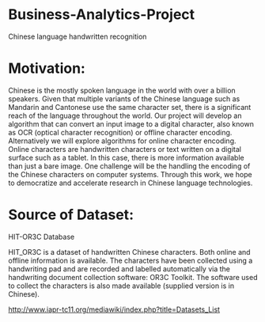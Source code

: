 # Business-Analytics-Project
Chinese language handwritten recognition

# Motivation:
Chinese is the mostly spoken language in the world with over a billion speakers. Given that multiple variants of the Chinese language such as Mandarin and Cantonese use the same character set, there is a significant reach of the language throughout the world. Our project will develop an algorithm that can convert an input image to a digital character, also known as OCR (optical character recognition) or offline character encoding. Alternatively we will explore algorithms for online character encoding. Online characters are handwritten characters or text written on a digital surface such as a tablet. In this case, there is more information available than just a bare image. One challenge will be the handling the encoding of the Chinese characters on computer systems. Through this work, we hope to democratize and accelerate research in Chinese language technologies.
# Source of Dataset:
HIT-OR3C Database

HIT_OR3C is a dataset of handwritten Chinese characters. Both online and offline information is available. The characters have been collected using a handwriting pad and are recorded and labelled automatically via the handwriting document collection software: OR3C Toolkit. The software used to collect the characters is also made available (supplied version is in Chinese).

http://www.iapr-tc11.org/mediawiki/index.php?title=Datasets_List

